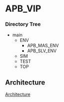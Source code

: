 # APB_VIP

### **Directory Tree**
- main 
  - ENV
    - APB_MAS_ENV
    - APB_SLV_ENV
  - SIM
  - TEST
  - TOP
## Architecture 
[Architecture](https://github.com/adit0131/APB_VIP/blob/main/apb-arch.html)
